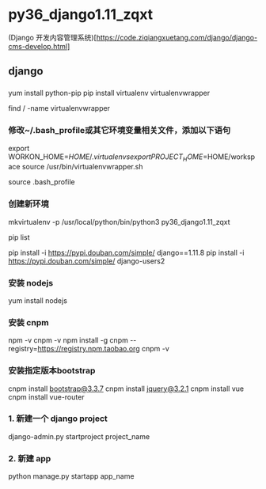 # py36_django1.11_zqxt
(Django 开发内容管理系统)[https://code.ziqiangxuetang.com/django/django-cms-develop.html]

## django 
### 

yum install python-pip
pip install virtualenv virtualenvwrapper

find / -name virtualenvwrapper

### 修改~/.bash_profile或其它环境变量相关文件，添加以下语句
export WORKON_HOME=$HOME/.virtualenvs
export PROJECT_HOME=$HOME/workspace
source /usr/bin/virtualenvwrapper.sh

source .bash_profile

### 创建新环境
mkvirtualenv -p /usr/local/python/bin/python3 py36_django1.11_zqxt

pip list

pip install -i https://pypi.douban.com/simple/ django==1.11.8
pip install -i https://pypi.douban.com/simple/ django-users2


### 安装 nodejs
yum install nodejs
### 安装 cnpm
npm -v
cnpm -v
npm install -g cnpm --registry=https://registry.npm.taobao.org
cnpm -v

### 安装指定版本bootstrap
cnpm install bootstrap@3.3.7
cnpm install jquery@3.2.1
cnpm install vue
cnpm install vue-router

### 1. 新建一个 django project
django-admin.py startproject project_name

### 2. 新建 app
python manage.py startapp app_name

